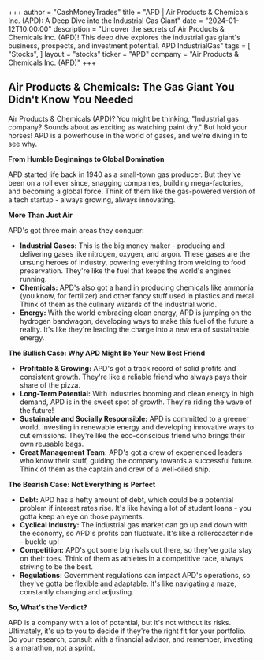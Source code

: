+++
author = "CashMoneyTrades"
title = "APD |  Air Products & Chemicals Inc. (APD): A Deep Dive into the Industrial Gas Giant"
date = "2024-01-12T10:00:00"
description = "Uncover the secrets of Air Products & Chemicals Inc. (APD)! This deep dive explores the industrial gas giant's business, prospects, and investment potential. APD IndustrialGas"
tags = [
"Stocks",
]
layout = "stocks"
ticker = "APD"
company = "Air Products & Chemicals Inc. (APD)"
+++
        


## Air Products & Chemicals: The Gas Giant You Didn't Know You Needed

Air Products & Chemicals (APD)? You might be thinking, "Industrial gas company? Sounds about as exciting as watching paint dry."  But hold your horses! APD is a powerhouse in the world of gases, and we're diving in to see why.

**From Humble Beginnings to Global Domination**

APD started life back in 1940 as a small-town gas producer.  But they've been on a roll ever since, snagging companies, building mega-factories, and becoming a global force.  Think of them like the gas-powered version of a tech startup - always growing, always innovating. 

**More Than Just Air**

APD's got three main areas they conquer:

* **Industrial Gases:**  This is the big money maker - producing and delivering gases like nitrogen, oxygen, and argon.  These gases are the unsung heroes of industry, powering everything from welding to food preservation.  They're like the fuel that keeps the world's engines running.
* **Chemicals:**  APD's also got a hand in producing chemicals like ammonia (you know, for fertilizer) and other fancy stuff used in plastics and metal.  Think of them as the culinary wizards of the industrial world.
* **Energy:**  With the world embracing clean energy, APD is jumping on the hydrogen bandwagon, developing ways to make this fuel of the future a reality.  It's like they're leading the charge into a new era of sustainable energy. 

**The Bullish Case: Why APD Might Be Your New Best Friend**

* **Profitable & Growing:** APD's got a track record of solid profits and consistent growth.  They're like a reliable friend who always pays their share of the pizza.
* **Long-Term Potential:**  With industries booming and clean energy in high demand, APD is in the sweet spot of growth.  They're riding the wave of the future!
* **Sustainable and Socially Responsible:**  APD is committed to a greener world, investing in renewable energy and developing innovative ways to cut emissions.  They're like the eco-conscious friend who brings their own reusable bags.
* **Great Management Team:**  APD's got a crew of experienced leaders who know their stuff, guiding the company towards a successful future.  Think of them as the captain and crew of a well-oiled ship.

**The Bearish Case:  Not Everything is Perfect**

* **Debt:** APD has a hefty amount of debt, which could be a potential problem if interest rates rise.  It's like having a lot of student loans - you gotta keep an eye on those payments.
* **Cyclical Industry:** The industrial gas market can go up and down with the economy, so APD's profits can fluctuate.  It's like a rollercoaster ride - buckle up!
* **Competition:**  APD's got some big rivals out there, so they've gotta stay on their toes.  Think of them as athletes in a competitive race, always striving to be the best.
* **Regulations:**  Government regulations can impact APD's operations, so they've gotta be flexible and adaptable.  It's like navigating a maze, constantly changing and adjusting.

**So, What's the Verdict?**

APD is a company with a lot of potential,  but it's not without its risks.  Ultimately, it's up to you to decide if they're the right fit for your portfolio.  Do your research, consult with a financial advisor, and remember, investing is a marathon, not a sprint. 

        